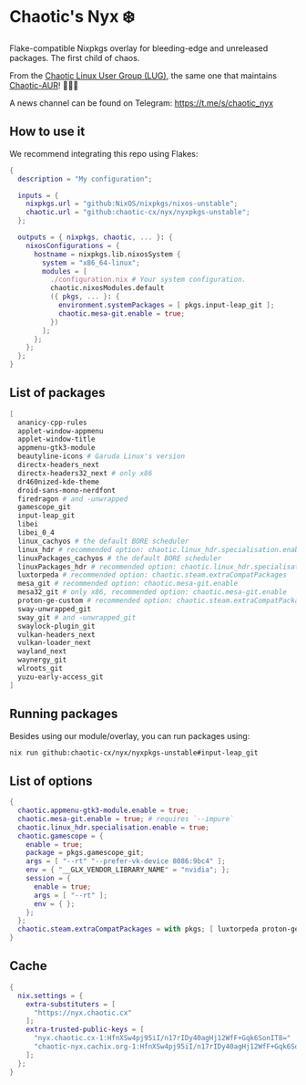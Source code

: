 # Chaotic's Nyx ❄️

Flake-compatible Nixpkgs overlay for bleeding-edge and unreleased packages. The first child of chaos.

From the [Chaotic Linux User Group (LUG)](https://github.com/chaotic-cx), the same one that maintains [Chaotic-AUR](https://github.com/chaotic-aur)! 🧑🏻‍💻

A news channel can be found on Telegram: https://t.me/s/chaotic_nyx

## How to use it

We recommend integrating this repo using Flakes:

```nix
{
  description = "My configuration";

  inputs = {
    nixpkgs.url = "github:NixOS/nixpkgs/nixos-unstable";
    chaotic.url = "github:chaotic-cx/nyx/nyxpkgs-unstable";
  };

  outputs = { nixpkgs, chaotic, ... }: {
    nixosConfigurations = {
      hostname = nixpkgs.lib.nixosSystem {
        system = "x86_64-linux";
        modules = [
          ./configuration.nix # Your system configuration.
          chaotic.nixosModules.default
          ({ pkgs, ... }: {
            environment.systemPackages = [ pkgs.input-leap_git ];
            chaotic.mesa-git.enable = true;
          })
        ];
      };
    };
  };
}
```

## List of packages

```nix
[
  ananicy-cpp-rules
  applet-window-appmenu
  applet-window-title
  appmenu-gtk3-module
  beautyline-icons # Garuda Linux's version
  directx-headers_next
  directx-headers32_next # only x86
  dr460nized-kde-theme
  droid-sans-mono-nerdfont
  firedragon # and -unwrapped
  gamescope_git
  input-leap_git
  libei
  libei_0_4
  linux_cachyos # the default BORE scheduler
  linux_hdr # recommended option: chaotic.linux_hdr.specialisation.enable
  linuxPackages_cachyos # the default BORE scheduler
  linuxPackages_hdr # recommended option: chaotic.linux_hdr.specialisation.enable
  luxtorpeda # recommended option: chaotic.steam.extraCompatPackages
  mesa_git # recommended option: chaotic.mesa-git.enable
  mesa32_git # only x86, recommended option: chaotic.mesa-git.enable
  proton-ge-custom # recommended option: chaotic.steam.extraCompatPackages
  sway-unwrapped_git
  sway_git # and -unwrapped_git
  swaylock-plugin_git
  vulkan-headers_next
  vulkan-loader_next
  wayland_next
  waynergy_git
  wlroots_git
  yuzu-early-access_git
]
```

## Running packages

Besides using our module/overlay, you can run packages using:

```sh
nix run github:chaotic-cx/nyx/nyxpkgs-unstable#input-leap_git
```

## List of options

```nix
{
  chaotic.appmenu-gtk3-module.enable = true;
  chaotic.mesa-git.enable = true; # requires `--impure`
  chaotic.linux_hdr.specialisation.enable = true;
  chaotic.gamescope = {
    enable = true;
    package = pkgs.gamescope_git;
    args = [ "--rt" "--prefer-vk-device 8086:9bc4" ];
    env = { "__GLX_VENDOR_LIBRARY_NAME" = "nvidia"; };
    session = {
      enable = true;
      args = [ "--rt" ];
      env = { };
    };
  };
  chaotic.steam.extraCompatPackages = with pkgs; [ luxtorpeda proton-ge-custom ];
}
```

## Cache

```nix
{
  nix.settings = {
    extra-substituters = [
      "https://nyx.chaotic.cx"
    ];
    extra-trusted-public-keys = [
      "nyx.chaotic.cx-1:HfnXSw4pj95iI/n17rIDy40agHj12WfF+Gqk6SonIT8="
      "chaotic-nyx.cachix.org-1:HfnXSw4pj95iI/n17rIDy40agHj12WfF+Gqk6SonIT8="
    ];
  };
}
```
